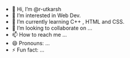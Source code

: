 - 👋 Hi, I’m @r-utkarsh
- 👀 I’m interested in Web Dev.
- 🌱 I’m currently learning C++ , HTML and CSS.
- 💞️ I’m looking to collaborate on ...
- 📫 How to reach me ...
- 😄 Pronouns: ...
- ⚡ Fun fact: ...

<!---
r-utkarsh/r-utkarsh is a ✨ special ✨ repository because its `README.md` (this file) appears on your GitHub profile.
You can click the Preview link to take a look at your changes.
--->

